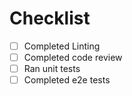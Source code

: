 # Checklist
- [ ] Completed Linting
- [ ] Completed code review
- [ ] Ran unit tests
- [ ] Completed e2e tests